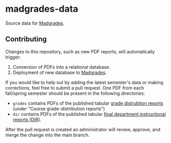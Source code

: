 # madgrades-data

Source data for [Madgrades](https://madgrades.com).

## Contributing

Changes to this repository, such as new PDF reports, will automatically trigger:

1. Conversion of PDFs into a relational database.
2. Deployment of new database to [Madgrades](https://madgrades.com).

If you would like to help out by adding the latest semester's data or making corrections, feel free to submit a pull request. One PDF from each fall/spring semester should be present in the following directories:

* `grades` contains PDFs of the published tabular [grade distrubiton reports](https://registrar.wisc.edu/grade-reports/) (under "Course grade-distribution reports")
* `dir` contains PDFs of the published tabular [final department instructional reports (DIR)](https://registrar.wisc.edu/curricular-build/#dir).

After the pull request is created an administrator will review, approve, and merge the change into the main branch.